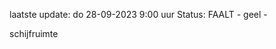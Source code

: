 laatste update: 
do 28-09-2023  9:00   uur 
Status: FAALT - geel - 
<div class="service Y">schijfruimte</div>